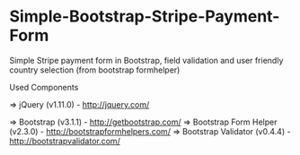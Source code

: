 Simple-Bootstrap-Stripe-Payment-Form
====================================

Simple Stripe payment form in Bootstrap, field validation and user friendly country selection (from bootstrap formhelper)

Used Components

=> jQuery (v1.11.0) - http://jquery.com/

=> Bootstrap (v3.1.1) - http://getbootstrap.com/
=> Bootstrap Form Helper (v2.3.0) - http://bootstrapformhelpers.com/
=> Bootstrap Validator (v0.4.4) - http://bootstrapvalidator.com/
